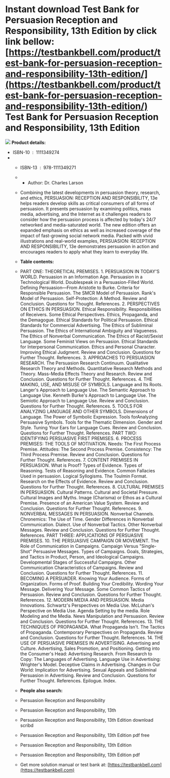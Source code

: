 Instant download **Test Bank for Persuasion Reception and Responsibility, 13th Edition** by click link bellow:  
[https://testbankbell.com/product/test-bank-for-persuasion-reception-and-responsibility-13th-edition/](https://testbankbell.com/product/test-bank-for-persuasion-reception-and-responsibility-13th-edition/)  
Test Bank for Persuasion Reception and Responsibility, 13th Edition
===================================================================


![](https://testbankbell.com/wp-content/uploads/2023/05/Test-Bank-for-Persuasion-Reception-and-Responsibility-13th-Edition-228x228-1.jpg)
**Product details:**
* ISBN-10 ‏ : ‎ 1111349274
* * ISBN-13 ‏ : ‎ 978-1111349271
  * * Author: Dr. Charles Larson
   
  * Combining the latest developments in persuasion theory, research, and ethics, PERSUASION: RECEPTION AND RESPONSIBILITY, 13e helps readers develop skills as critical consumers of all forms of persuasion. It presents persuasion by examining politics, mass media, advertising, and the Internet as it challenges readers to consider how the persuasion process is affected by today's 24/7 networked and media-saturated world. The new edition offers an expanded emphasis on ethics as well as increased coverage of the impact of fast-growing social network media. Packed with vivid illustrations and real-world examples, PERSUASION: RECEPTION AND RESPONSIBILITY, 13e demonstrates persuasion in action and encourages readers to apply what they learn to everyday life.
 
  * **Table contents:**
 
  * PART ONE: THEORETICAL PREMISES. 1. PERSUASION IN TODAY'S WORLD. Persuasion in an Information Age. Persuasion in a Technological World. Doublespeak in a Persuasion-Filled World. Defining Persuasion—From Aristotle to Burke. Criteria for Responsible Persuasion. The SMCR Model of Persuasion. Rank's Model of Persuasion. Self-Protection: A Method. Review and Conclusion. Questions for Thought. References. 2. PERSPECTIVES ON ETHICS IN PERSUASION. Ethical Responsibility. Responsibilities of Receivers. Some Ethical Perspectives. Ethics, Propaganda, and the Demagogue. Ethical Standards for Political Persuasion. Ethical Standards for Commercial Advertising. The Ethics of Subliminal Persuasion. The Ethics of International Ambiguity and Vagueness. The Ethics of Nonverbal Communication. The Ethics of Racist/Sexist Language. Some Feminist Views on Persuasion. Ethical Standards for Interpersonal Communication. Ethics and Personal Character. Improving Ethical Judgment. Review and Conclusion. Questions for Further Thought. References. 3. APPROACHES TO PERSUASION RESEARCH. The Persuasion Research Continuum. Qualitative Research Theory and Methods. Quantitative Research Methods and Theory. Mass-Media Effects Theory and Research. Review and Conclusion. Questions for Further Thought. References. 4. THE MAKING, USE, AND MISUSE OF SYMBOLS. Language and Its Roots. Langer's Approach to Language Use. The Semantic Approach to Language Use. Kenneth Burke's Approach to Language Use. The Semiotic Approach to Language Use. Review and Conclusion. Questions for Further Thought. References. 5. TOOLS FOR ANALYZING LANGUAGE AND OTHER SYMBOLS. Dimensions of Language. The Power of Symbolic Expression. Tools forAnalyzing Persuasive Symbols. Tools for the Thematic Dimension. Gender and Style. Tuning Your Ears for Language Cues. Review and Conclusion. Questions for Further Thought. References. PART TWO: IDENTIFYING PERSUASIVE FIRST PREMISES. 6. PROCESS PREMISES: THE TOOLS OF MOTIVATION. Needs: The First Process Premise. Attitudes: The Second Process Premise. Consistency: The Third Process Premise. Review and Conclusion. Questions for Further Thought. References. 7. CONTENT PREMISES IN PERSUASION. What is Proof? Types of Evidence. Types of Reasoning. Tests of Reasoning and Evidence. Common Fallacies Used in persuasion. Logical Syllogisms. The Toulmin Format. Research on the Effects of Evidence. Review and Conclusion. Questions for Further Thought. References. 8. CULTURAL PREMISES IN PERSUASION. Cultural Patterns. Cultural and Societal Pressure. Cultural Images and Myths. Image (Charisma) or Ethos as a Cultural Premise. Presence of an American Value System. Review and Conclusion. Questions for Further Thought. References. 9. NONVERBAL MESSAGES IN PERSUASION. Nonverbal Channels. Chronemics: The Use of Time. Gender Differences in Nonverbal Communication. Dialect. Use of Nonverbal Tactics. Other Nonverbal Messages. Review and Conclusion. Questions for Further Thought. References. PART THREE: APPLICATIONS OF PERSUASIVE PREMISES. 10. THE PERSUASIVE CAMPAIGN OR MOVEMENT. The Role of Communication in Campaigns. Campaign Versus "Single-Shot" Persuasive Messages. Types of Campaigns. Goals, Strategies, and Tactics in Product, Person, and Ideological Campaigns. Developmental Stages of Successful Campaigns. Other Communication Characteristics of Campaigns. Review and Conclusion. Questions for Further Thought. References. 11. BECOMING A PERSUADER. Knowing Your Audience. Forms of Organization. Forms of Proof. Building Your Credibility. Wording Your Message. Delivering Your Message. Some Common Tactics of Persuasion. Review and Conclusion. Questions for Further Thought. References. 12. MODERN MEDIA AND PERSUASION. Media Innovations. Schwartz's Perspectives on Media Use. McLuhan's Perspective on Media Use. Agenda Setting by the media. Role Modeling and the Media. News Manipulation and Persuasion. Review and Conclusion. Questions for Further Thought. References. 13. THE TECHNIQUES OF PROPAGANDA. What Propaganda Isn't. The Tactics of Propaganda. Contemporary Perspectives on Propaganda. Review and Conclusion. Questions for Further Thought. References. 14. THE USE OF PERSUASIVE PREMISES IN ADVERTISING. Advertising and Culture. Advertising, Sales Promotion, and Positioning. Getting into the Consumer's Head: Advertising Research. From Research to Copy: The Languages of Advertising. Language Use in Advertising: Wrighter's Model. Deceptive Claims in Advertising. Changes in Our World: Implication for Advertising. Sexual Appeals and Subliminal Persuasion in Advertising. Review and Conclusion. Questions for Further Thought. References. Epilogue. Index.
  * **People also search:**
  * Persuasion Reception and Responsibility
  * Persuasion Reception and Responsibility, 13th
  * Persuasion Reception and Responsibility, 13th Edition download scribd
  * Persuasion Reception and Responsibility, 13th Edition pdf free
  * Persuasion Reception and Responsibility, 13th Edition
  * Persuasion Reception and Responsibility, 13th Edition pdf
 
  *    Get more solution manual or test bank at: [https://testbankbell.com](https://testbankbell.com)
